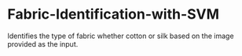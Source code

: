 # Fabric-Identification-with-SVM

Identifies the type of fabric whether cotton or silk based on the image provided as the input.
